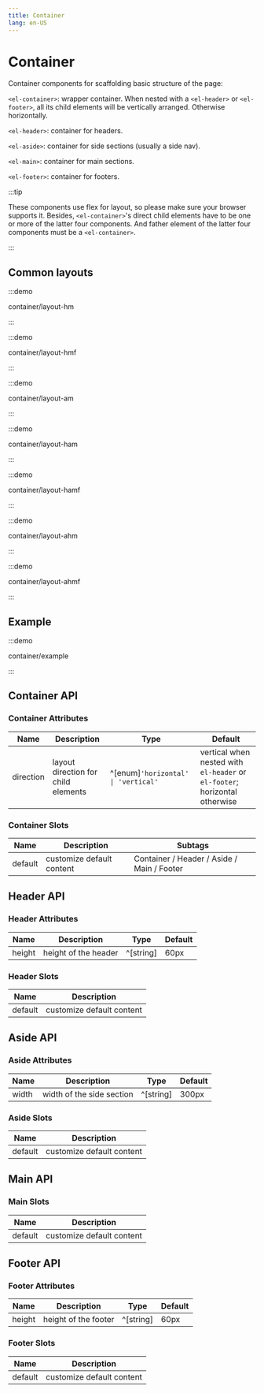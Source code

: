 ```yaml
---
title: Container
lang: en-US
---
```


# Container

Container components for scaffolding basic structure of the page:

`<el-container>`: wrapper container. When nested with a `<el-header>` or `<el-footer>`, all its child elements will be vertically arranged. Otherwise horizontally.

`<el-header>`: container for headers.

`<el-aside>`: container for side sections (usually a side nav).

`<el-main>`: container for main sections.

`<el-footer>`: container for footers.

:::tip

These components use flex for layout, so please make sure your browser supports it. Besides, `<el-container>`'s direct child elements have to be one or more of the latter four components. And father element of the latter four components must be a `<el-container>`.

:::

## Common layouts

<style lang="scss">
/* @use '../../examples/container/common-layout.scss'; */
</style>

:::demo

container/layout-hm

:::

:::demo

container/layout-hmf

:::

:::demo

container/layout-am

:::

:::demo

container/layout-ham

:::

:::demo

container/layout-hamf

:::

:::demo

container/layout-ahm

:::

:::demo

container/layout-ahmf

:::

## Example

:::demo

container/example

:::

## Container API

### Container Attributes

| Name      | Description                         | Type                                | Default                                                                    |
| --------- | ----------------------------------- | ----------------------------------- | -------------------------------------------------------------------------- |
| direction | layout direction for child elements | ^[enum]`'horizontal' \| 'vertical'` | vertical when nested with `el-header` or `el-footer`; horizontal otherwise |

### Container Slots

| Name    | Description               | Subtags                                    |
| ------- | ------------------------- | ------------------------------------------ |
| default | customize default content | Container / Header / Aside / Main / Footer |

## Header API

### Header Attributes

| Name   | Description          | Type      | Default |
| ------ | -------------------- | --------- | ------- |
| height | height of the header | ^[string] | 60px    |

### Header Slots

| Name    | Description               |
| ------- | ------------------------- |
| default | customize default content |

## Aside API

### Aside Attributes

| Name  | Description               | Type      | Default |
| ----- | ------------------------- | --------- | ------- |
| width | width of the side section | ^[string] | 300px   |

### Aside Slots

| Name    | Description               |
| ------- | ------------------------- |
| default | customize default content |

## Main API

### Main Slots

| Name    | Description               |
| ------- | ------------------------- |
| default | customize default content |

## Footer API

### Footer Attributes

| Name   | Description          | Type      | Default |
| ------ | -------------------- | --------- | ------- |
| height | height of the footer | ^[string] | 60px    |

### Footer Slots

| Name    | Description               |
| ------- | ------------------------- |
| default | customize default content |

